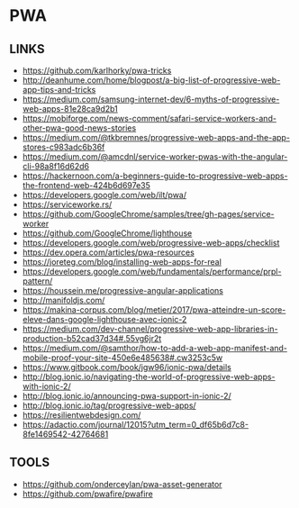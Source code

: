 <h1>PWA</h1>
<h2>LINKS</h2>
<ul>
<li><a href="https://github.com/karlhorky/pwa-tricks">https://github.com/karlhorky/pwa-tricks</a></li>
<li><a href="http://deanhume.com/home/blogpost/a-big-list-of-progressive-web-app-tips-and-tricks">http://deanhume.com/home/blogpost/a-big-list-of-progressive-web-app-tips-and-tricks</a></li>
<li><a href="https://medium.com/samsung-internet-dev/6-myths-of-progressive-web-apps-81e28ca9d2b1">https://medium.com/samsung-internet-dev/6-myths-of-progressive-web-apps-81e28ca9d2b1</a></li>
<li><a href="https://mobiforge.com/news-comment/safari-service-workers-and-other-pwa-good-news-stories">https://mobiforge.com/news-comment/safari-service-workers-and-other-pwa-good-news-stories</a></li>
<li><a href="https://medium.com/@tkbremnes/progressive-web-apps-and-the-app-stores-c983adc6b36f">https://medium.com/@tkbremnes/progressive-web-apps-and-the-app-stores-c983adc6b36f</a></li>
<li><a href="https://medium.com/@amcdnl/service-worker-pwas-with-the-angular-cli-98a8f16d62d6">https://medium.com/@amcdnl/service-worker-pwas-with-the-angular-cli-98a8f16d62d6</a></li>
<li><a href="https://hackernoon.com/a-beginners-guide-to-progressive-web-apps-the-frontend-web-424b6d697e35">https://hackernoon.com/a-beginners-guide-to-progressive-web-apps-the-frontend-web-424b6d697e35</a></li>
<li><a href="https://developers.google.com/web/ilt/pwa/">https://developers.google.com/web/ilt/pwa/</a></li>
<li><a href="https://serviceworke.rs/">https://serviceworke.rs/</a></li>
<li><a href="https://github.com/GoogleChrome/samples/tree/gh-pages/service-worker">https://github.com/GoogleChrome/samples/tree/gh-pages/service-worker</a></li>
<li><a href="https://github.com/GoogleChrome/lighthouse">https://github.com/GoogleChrome/lighthouse</a></li>
<li><a href="https://developers.google.com/web/progressive-web-apps/checklist">https://developers.google.com/web/progressive-web-apps/checklist</a></li>
<li><a href="https://dev.opera.com/articles/pwa-resources">https://dev.opera.com/articles/pwa-resources</a></li>
<li><a href="https://joreteg.com/blog/installing-web-apps-for-real">https://joreteg.com/blog/installing-web-apps-for-real</a></li>
<li><a href="https://developers.google.com/web/fundamentals/performance/prpl-pattern/">https://developers.google.com/web/fundamentals/performance/prpl-pattern/</a></li>
<li><a href="https://houssein.me/progressive-angular-applications">https://houssein.me/progressive-angular-applications</a></li>
<li><a href="http://manifoldjs.com/">http://manifoldjs.com/</a></li>
<li><a href="https://makina-corpus.com/blog/metier/2017/pwa-atteindre-un-score-eleve-dans-google-lighthouse-avec-ionic-2">https://makina-corpus.com/blog/metier/2017/pwa-atteindre-un-score-eleve-dans-google-lighthouse-avec-ionic-2</a></li>
<li><a href="https://medium.com/dev-channel/progressive-web-app-libraries-in-production-b52cad37d34#.55vg6jr2t">https://medium.com/dev-channel/progressive-web-app-libraries-in-production-b52cad37d34#.55vg6jr2t</a></li>
<li><a href="https://medium.com/@samthor/how-to-add-a-web-app-manifest-and-mobile-proof-your-site-450e6e485638#.cw3253c5w">https://medium.com/@samthor/how-to-add-a-web-app-manifest-and-mobile-proof-your-site-450e6e485638#.cw3253c5w</a></li>
<li><a href="https://www.gitbook.com/book/jgw96/ionic-pwa/details">https://www.gitbook.com/book/jgw96/ionic-pwa/details</a></li>
<li><a href="http://blog.ionic.io/navigating-the-world-of-progressive-web-apps-with-ionic-2/">http://blog.ionic.io/navigating-the-world-of-progressive-web-apps-with-ionic-2/</a></li>
<li><a href="http://blog.ionic.io/announcing-pwa-support-in-ionic-2/">http://blog.ionic.io/announcing-pwa-support-in-ionic-2/</a></li>
<li><a href="http://blog.ionic.io/tag/progressive-web-apps/">http://blog.ionic.io/tag/progressive-web-apps/</a></li>
<li><a href="https://resilientwebdesign.com/">https://resilientwebdesign.com/</a></li>
<li><a href="https://adactio.com/journal/12015?utm_term=0_df65b6d7c8-8fe1469542-42764681">https://adactio.com/journal/12015?utm_term=0_df65b6d7c8-8fe1469542-42764681</a></li>
</ul>
<h2>TOOLS</h2>
<ul>
<li><a href="https://github.com/onderceylan/pwa-asset-generator">https://github.com/onderceylan/pwa-asset-generator</a></li>
<li><a href="https://github.com/pwafire/pwafire">https://github.com/pwafire/pwafire</a></li>
</ul>